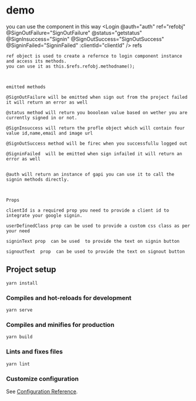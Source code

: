 # demo
you can use the component in this way
 <Login
      @auth="auth"
      ref="refobj"
      @SignOutFailure="SignOutFailure"
      @status="getstatus"
      @SignInsuccess="Signin"
      @SignOutSuccess="SignOutSuccess"
      @SigninFailed="SigninFailed"
      :clientId="clientId"
    />
    refs 
    
    ref object is used to create a refernce to login component instance and access its methods. 
    you can use it as this.$refs.refobj.methodname();
    


    emitted methods 

    @SignOutFailure will be emitted when sign out from the project failed it will return an error as well  
    
    @status method will return you booolean value based on wether you are currently signed in or not.
      
    @SignInsuccess will return the profle object which will contain four value id,name,email and image url
      
    @SignOutSuccess method will be firec when you successfullu logged out
      
    @SigninFailed  will be emitted when sign infailed it will return an error as well  
    
      
    @auth will return an instance of gapi you can use it to call the signin methods directly.

    
    
    Props 
    
    clientId is a required prop you need to provide a client id to integrate your google signin.

    userDefinedClass prop can be used to provide a custom css class as per your need
     
    signinText prop  can be used  to provide the text on signin button
    
    signoutText  prop  can be used to provide the text on signout button

## Project setup
```
yarn install
```

### Compiles and hot-reloads for development
```
yarn serve
```

### Compiles and minifies for production
```
yarn build
```

### Lints and fixes files
```
yarn lint
```

### Customize configuration
See [Configuration Reference](https://cli.vuejs.org/config/).
